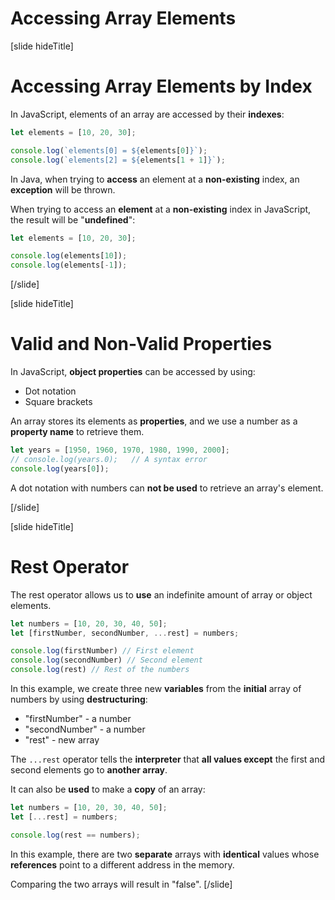 
# Accessing Array Elements

[slide hideTitle]

# Accessing Array Elements by Index

In JavaScript, elements of an array are accessed by their **indexes**:

```js live
let elements = [10, 20, 30];

console.log(`elements[0] = ${elements[0]}`);
console.log(`elements[2] = ${elements[1 + 1]}`);
```

In Java, when trying to **access** an element at a **non-existing** index, an **exception** will be thrown.

When trying to access an **element** at a **non-existing** index in JavaScript, the result will be "**undefined**":

```js live
let elements = [10, 20, 30];

console.log(elements[10]);
console.log(elements[-1]);
```

[/slide]

[slide hideTitle]

# Valid and Non-Valid Properties

In JavaScript, **object properties** can be accessed by using:

- Dot notation
- Square brackets

An array stores its elements as **properties**, and  we use a number as a **property name** to retrieve them.

```js live
let years = [1950, 1960, 1970, 1980, 1990, 2000];
// console.log(years.0);   // A syntax error
console.log(years[0]);
```
A dot notation with numbers can **not be used** to retrieve an array's element. 

[/slide]

[slide hideTitle]

# Rest Operator

The rest operator allows us to **use** an indefinite amount of array or object elements.

```js live
let numbers = [10, 20, 30, 40, 50];
let [firstNumber, secondNumber, ...rest] = numbers;

console.log(firstNumber) // First element
console.log(secondNumber) // Second element
console.log(rest) // Rest of the numbers
```

In this example, we create three new **variables** from the **initial** array of numbers by using **destructuring**:

- "firstNumber" - a number
- "secondNumber" - a number
- "rest" - new array

The `...rest` operator tells the **interpreter** that **all values except** the first and second elements go to **another array**.

It can also be **used** to make a **copy** of an array:

```js live
let numbers = [10, 20, 30, 40, 50];
let [...rest] = numbers;

console.log(rest == numbers);
```

In this example, there are two **separate** arrays with **identical** values whose **references** point to a different address in the memory.

Comparing the two arrays will result in "false".
[/slide]
